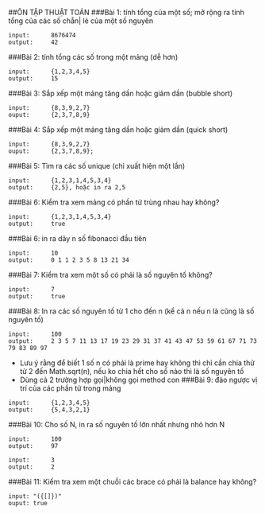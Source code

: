 ##ÔN TẬP THUẬT TOÁN
###Bài 1: tính tổng của một số; mở rộng ra tính tổng của các số chẵn| lẻ  của một số nguyên
```
input:      8676474
output:     42
```
###Bài 2: tính tổng các số trong một mảng (dễ hơn)
```
input:      {1,2,3,4,5}
output:     15
```
###Bài 3: Sắp xếp một mảng tăng dần hoặc giảm dần (bubble short)
```
input:      {8,3,9,2,7}
ouput:      {2,3,7,8,9}
```
###Bài 4: Sắp xếp một mảng tăng dần hoặc giảm dần (quick short)
```
input:      {8,3,9,2,7}
ouput:      {2,3,7,8,9};
```
###Bài 5: Tìm ra các số  unique (chỉ xuất hiện một lần)
```
input:      {1,2,3,1,4,5,3,4}
output:     {2,5}, hoặc in ra 2,5
```
###Bài 6: Kiểm tra xem mảng có phần tử trùng nhau hay không?
```
input:      {1,2,3,1,4,5,3,4}
output:     true
```
###Bài 6: in ra dãy n số fibonacci đầu tiên
```
input:      10
output:     0 1 1 2 3 5 8 13 21 34
```
###Bài 7: Kiểm tra xem một số có phải là số nguyên tố không?
```
input:      7
output:     true
```
###Bài 8: In ra các số nguyên tố từ 1 cho đến n (kể cả n nếu n là cũng là số nguyên tố) 
```
input:      100
output:     2 3 5 7 11 13 17 19 23 29 31 37 41 43 47 53 59 61 67 71 73 79 83 89 97
``` 
- Lưu ý rằng để biết 1 số n có phải là prime hay không thì chỉ cần chia thử từ 2 đến Math.sqrt(n), nếu ko chia hết cho số nào thì là số nguyên tố 
- Dùng cả 2 trường hợp gọi|không gọi method con
###Bài 9: đảo ngược vị trí của các phần tử trong mảng
```
input:      {1,2,3,4,5}
output:     {5,4,3,2,1}
```
###Bài 10: Cho số N, in ra  số nguyên tố lớn nhất nhưng nhỏ hơn N
```
input:      100
output:     97

input:      3
output:     2
```

###Bài 11: Kiểm tra xem một chuỗi các brace có phải là balance hay không?
```
input: "({[]})"
ouput: true
```











